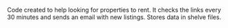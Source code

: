 Code created to help looking for properties to rent. It checks the links every 30 minutes and sends an email with new listings. Stores data in shelve files.
